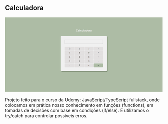 <h2>Calculadora</h2> 
<img src="assets/imagens/deploy-image.png" atl="print do deploy da calculadora">
<p>
  Projeto feito para o curso da Udemy: JavaScript/TypeScript fullstack, onde colocamos em prática nosso conhecimento em funções (functions), em tomadas de decisões com base em condições (if/else).
  E utilizamos o try/catch para controlar possíveis erros.
</p>
